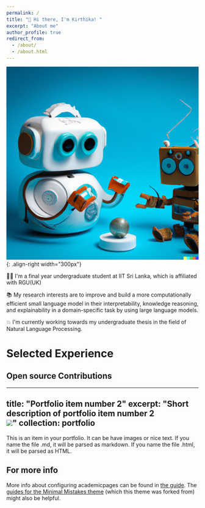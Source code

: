 ```yaml
---
permalink: /
title: "👋 Hi there, I'm Kirthika! "
excerpt: "About me"
author_profile: true
redirect_from: 
  - /about/
  - /about.html
---
```


![Illustration of robots teaching one another](/images/robots-1.png){: .align-right width="300px"}

👩‍💻 I'm a final year undergraduate student at IIT Sri Lanka, which is affiliated with RGU(UK)

📚 My research interests are to improve and build a more computationally efficient small language model in their interpretability, knowledge reasoning, and explainability in a domain-specific task by using large language models.

💥 I'm currently working towards my undergraduate thesis in the field of Natural Language Processing.

# Selected Experience

## Open source Contributions

---
title: "Portfolio item number 2"
excerpt: "Short description of portfolio item number 2 <br/><img src='/images/500x300.png'>"
collection: portfolio
---

This is an item in your portfolio. It can be have images or nice text. If you name the file .md, it will be parsed as markdown. If you name the file .html, it will be parsed as HTML. 




For more info
------
More info about configuring academicpages can be found in [the guide](https://academicpages.github.io/markdown/). The [guides for the Minimal Mistakes theme](https://mmistakes.github.io/minimal-mistakes/docs/configuration/) (which this theme was forked from) might also be helpful.
